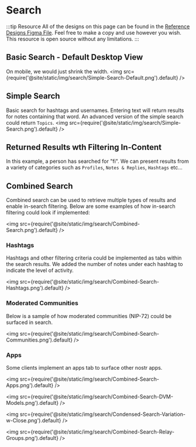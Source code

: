 # Search
:::tip Resource
All of the designs on this page can be found in the [Reference Designs Figma File](https://www.figma.com/file/C2ztFLDxihrfturW7Q6kbj/Reference-Components?type=design&node-id=213%3A11495&mode=design&t=qbn9PiAj1v6RWRwM-1). Feel free to make a copy and use however you wish. This resource is open source without any limitations.
:::

## Basic Search - Default Desktop View
On mobile, we would just shrink the width.
<img src={require('@site/static/img/search/Simple-Search-Default.png').default} />

## Simple Search
Basic search for hashtags and usernames. Entering text will return results for notes containing that word. An advanced version of the simple search could return `Topics`. 
<img src={require('@site/static/img/search/Simple-Search.png').default} />

## Returned Results wth Filtering In-Content
In this example, a person has searched for "fi". We can present results from a variety of categories such as `Profiles`, `Notes & Replies`, `Hashtags` etc... 

## Combined Search
Combined search can be used to retrieve multiple types of results and enable in-search filtering. Below are some examples of how in-search filtering could look if implemented:

<img src={require('@site/static/img/search/Combined-Search.png').default} />

### Hashtags
Hashtags and other filtering criteria could be implemented as tabs within the search results. We added the number of notes under each hashtag to indicate the level of activity.

<img src={require('@site/static/img/search/Combined-Search-Hashtags.png').default} />

### Moderated Communities
Below is a sample of how moderated communities (NIP-72) could be surfaced in search.

<img src={require('@site/static/img/search/Combined-Search-Communities.png').default} />

### Apps
Some clients implement an apps tab to surface other nostr apps. 

<img src={require('@site/static/img/search/Combined-Search-Apps.png').default} />

<img src={require('@site/static/img/search/Combined-Search-DVM-Models.png').default} />

<img src={require('@site/static/img/search/Condensed-Search-Variation-w-Close.png').default} />

<img src={require('@site/static/img/search/Combined-Search-Relay-Groups.png').default} />

